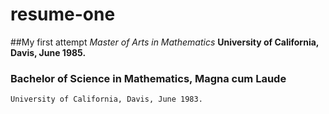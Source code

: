 # resume-one
##My first attempt
_Master of Arts in Mathematics_
	**University of California, Davis, June 1985.**
### Bachelor of Science in Mathematics, Magna cum Laude
	University of California, Davis, June 1983.
